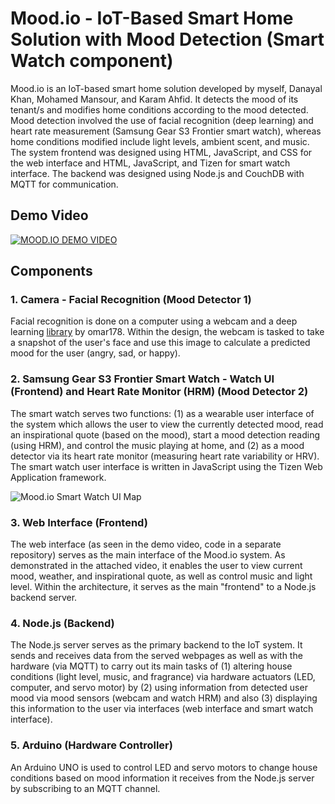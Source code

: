 # Mood.io - IoT-Based Smart Home Solution with Mood Detection (Smart Watch component)
Mood.io is an IoT-based smart home solution developed by myself, Danayal Khan, Mohamed Mansour, and Karam Ahfid. It detects the mood of its tenant/s and modifies home conditions according to the mood detected. Mood detection involved the use of facial recognition (deep learning) and heart rate measurement (Samsung Gear S3 Frontier smart watch), whereas home conditions modified include light levels, ambient scent, and music. The system frontend was designed using HTML, JavaScript, and CSS for the web interface and HTML, JavaScript, and Tizen for smart watch interface. The backend was designed using Node.js and CouchDB with MQTT for communication.

## Demo Video

[![MOOD.IO DEMO VIDEO](http://img.youtube.com/vi/lnXVw-Ndilk/0.jpg)](http://www.youtube.com/watch?v=lnXVw-Ndilk)

## Components

### 1. Camera - Facial Recognition (Mood Detector 1)
Facial recognition is done on a computer using a webcam and a deep learning [library](https://github.com/omar178/Emotion-recognition) by omar178. Within the design, the webcam is tasked to take a snapshot of the user's face and use this image to calculate a predicted mood for the user (angry, sad, or happy).

### 2. Samsung Gear S3 Frontier Smart Watch - Watch UI (Frontend) and Heart Rate Monitor (HRM) (Mood Detector 2)
The smart watch serves two functions: (1) as a wearable user interface of the system which allows the user to view the currently detected mood, read an inspirational quote (based on the mood), start a mood detection reading (using HRM), and control the music playing at home, and (2) as a mood detector via its heart rate monitor (measuring heart rate variability or HRV). The smart watch user interface is written in JavaScript using the Tizen Web Application framework. 

![Mood.io Smart Watch UI Map](https://github.com/BrylleGomez/moodio_watch/blob/working/watch_uimap.png)

### 3. Web Interface (Frontend)
The web interface (as seen in the demo video, code in a separate repository) serves as the main interface of the Mood.io system. As demonstrated in the attached video, it enables the user to view current mood, weather, and inspirational quote, as well as control music and light level. Within the architecture, it serves as the main "frontend" to a Node.js backend server.

### 4. Node.js (Backend)
The Node.js server serves as the primary backend to the IoT system. It sends and receives data from the served webpages as well as with the hardware (via MQTT) to carry out its main tasks of (1) altering house conditions (light level, music, and fragrance) via hardware actuators (LED, computer, and servo motor) by (2) using information from detected user mood via mood sensors (webcam and watch HRM) and also (3) displaying this information to the user via interfaces (web interface and smart watch interface).

### 5. Arduino (Hardware Controller)
An Arduino UNO is used to control LED and servo motors to change house conditions based on mood information it receives from the Node.js server by subscribing to an MQTT channel. 

